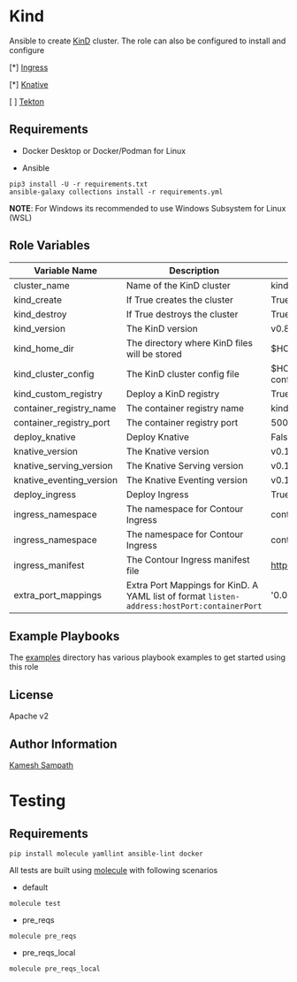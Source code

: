 Kind
=========

Ansible to create [KinD](https://kind.sigs.k8s.io) cluster. The role can also be configured to install and configure

[*] [Ingress](https://kind.sigs.k8s.io/docs/user/ingress/#contour)

[*] [Knative](https://knative.dev)

[ ] [Tekton](https://tekton.dev)

Requirements
------------

- Docker Desktop or Docker/Podman for Linux

- Ansible

```shell
pip3 install -U -r requirements.txt
ansible-galaxy collections install -r requirements.yml
```
__NOTE__: For Windows its recommended to use Windows Subsystem for Linux (WSL)

Role Variables
--------------

| Variable Name| Description | Default |
|--|--|--|
| cluster_name| Name of the KinD cluster| kind |
| kind_create|  If True creates the cluster | True |
| kind_destroy| If True destroys the cluster | True |
| kind_version| The KinD version | v0.8.1 |
| kind_home_dir| The directory where KinD files will be stored | $HOME/.kind |
| kind_cluster_config| The KinD cluster config file | $HOME/.kind/{{cluster_name}}/kind-cluster-config.yml |
| kind_custom_registry| Deploy a KinD registry | True |
| container_registry_name | The container registry name | kind-registry |
| container_registry_port | The container registry port | 5000 |
| deploy_knative | Deploy Knative | False |
| knative_version | The Knative version | v0.16.0 |
| knative_serving_version | The Knative Serving version | v0.16.0 |
| knative_eventing_version | The Knative Eventing version | v0.16.0 |
| deploy_ingress | Deploy Ingress | True |
| ingress_namespace | The namespace for Contour Ingress | contour-system |
| ingress_namespace | The namespace for Contour Ingress | contour-system |
| ingress_manifest  | The Contour Ingress manifest file  | https://projectcontour.io/quickstart/contour.yaml |
|extra_port_mappings| Extra Port Mappings for KinD. A YAML list of format `listen-address:hostPort:containerPort` | '0.0.0.0:80:80', '0.0.0.0:443:443' |


Example Playbooks
----------------
The [examples](./examples) directory has various playbook examples to get started using this role

License
-------

Apache v2

Author Information
------------------

[Kamesh Sampath](mailto:kamesh.sampath@hotmail.com)

Testing
=======

Requirements
------------

```shell
pip install molecule yamllint ansible-lint docker
```

All tests are built using [molecule](pre_reqs_local) with following scenarios

* default 
```shell
molecule test
```
* pre_reqs
```shell
molecule pre_reqs
```
* pre_reqs_local
```shell
molecule pre_reqs_local
```

